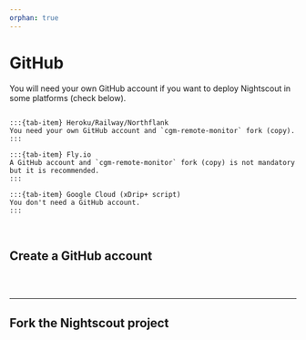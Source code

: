 ```yaml
---
orphan: true
---
```


# GitHub

You will need your own GitHub account if you want to deploy Nightscout in some platforms (check below).

````{tab-set}

:::{tab-item} Heroku/Railway/Northflank
You need your own GitHub account and `cgm-remote-monitor` fork (copy).
:::

:::{tab-item} Fly.io
A GitHub account and `cgm-remote-monitor` fork (copy) is not mandatory but it is recommended.
:::

:::{tab-item} Google Cloud (xDrip+ script)
You don't need a GitHub account.
:::

````

</br>

## Create a GitHub account

```{include} /vendors/github/create.md
```

</br>

------

## Fork the Nightscout project

```{include} /vendors/github/fork.md
```

</br>
